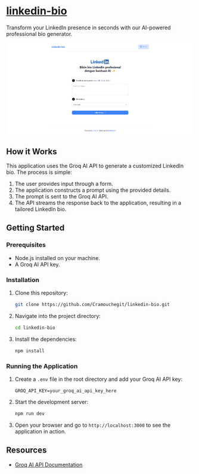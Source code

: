 # [linkedin-bio](https://bikin-linkedin-bio.vercel.app)

Transform your LinkedIn presence in seconds with our AI-powered professional bio generator.

[![Linkedin Bio Generator](./public/thumbnaill.png)](https://bikin-linkedin-bio.vercel.app)

## How it Works

This application uses the Groq AI API to generate a customized LinkedIn bio. The process is simple:

1. The user provides input through a form.
2. The application constructs a prompt using the provided details.
3. The prompt is sent to the Groq AI API.
4. The API streams the response back to the application, resulting in a tailored LinkedIn bio.

## Getting Started

### Prerequisites

- Node.js installed on your machine.
- A Groq AI API key.

### Installation

1. Clone this repository:
   ```bash
   git clone https://github.com/Cramouchegit/linkedin-bio.git
   ```
2. Navigate into the project directory:
   ```bash
   cd linkedin-bio
   ```
3. Install the dependencies:
   ```bash
   npm install
   ```

### Running the Application

1. Create a `.env` file in the root directory and add your Groq AI API key:
   ```plaintext
   GROQ_API_KEY=your_groq_ai_api_key_here
   ```
2. Start the development server:
   ```bash
   npm run dev
   ```
3. Open your browser and go to `http://localhost:3000` to see the application in action.

## Resources

- [Groq AI API Documentation](https://groq.com/)
